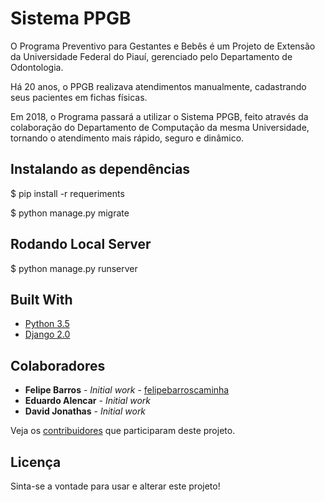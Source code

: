 # Sistema PPGB

O Programa Preventivo para Gestantes e Bebês é um Projeto de Extensão da Universidade Federal do Piauí, gerenciado pelo Departamento de Odontologia. 

Há 20 anos, o PPGB realizava atendimentos manualmente, cadastrando seus pacientes em fichas físicas. 

Em 2018, o Programa passará a utilizar o Sistema PPGB, feito através da colaboração do Departamento de Computação da mesma Universidade, tornando o atendimento mais rápido, seguro e dinâmico.

## Instalando as dependências

$ pip install -r requeriments

$ python manage.py migrate

## Rodando Local Server

$ python manage.py runserver

## Built With

* [Python 3.5](https://www.python.org/)
* [Django 2.0](https://www.djangoproject.com/)

## Colaboradores

* **Felipe Barros** - *Initial work* - [felipebarroscaminha](https://github.com/PurpleBooth)
* **Eduardo Alencar** - *Initial work*
* **David Jonathas** - *Initial work*

Veja os [contribuidores](https://github.com/PPGB-UFPI/clinica_infantil/graphs/contributors) que participaram deste projeto.

## Licença

Sinta-se a vontade para usar e alterar este projeto!
